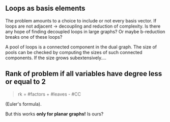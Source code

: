## Loops as basis elements
The problem amounts to a choice to include or not every basis vector.
If loops are not adjacent -> decoupling and reduction of complexity.
Is there any hope of finding decoupled loops in large graphs?
Or maybe b-reduction breaks one of these loops?

A pool of loops is a connected component in the dual graph. 
The size of pools can be checked by computing the sizes of such connected components.
If the size grows subextensively....


## Rank of problem if all variables have degree less or equal to 2
> rk = #factors + #leaves - #CC

(Euler's formula).

But this works **only for planar graphs!** Is ours?
